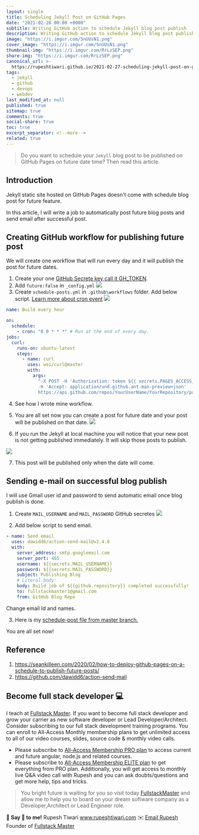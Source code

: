 ```yaml
---
layout: single
title: Scheduling Jekyll Post on GitHub Pages
date: "2021-02-28 00:00 +0000"
subtitle: Writing GitHub action to schedule Jekyll blog post publish
description: Writing GitHub action to schedule Jekyll blog post publish
image: "https://i.imgur.com/5nUUsN1.png"
cover_image: "https://i.imgur.com/5nUUsN1.png"
thumbnail-img: "https://i.imgur.com/RrLzSEP.png"
share-img: "https://i.imgur.com/RrLzSEP.png"
canonical_url: >-
  https://rupeshtiwari.github.io/2021-02-27-scheduling-jekyll-post-on-github-pages/
tags:
  - jekyll
  - github
  - devops
  - webdev
last_modified_at: null
published: true
sitemap: true
comments: true
social-share: true
toc: true
excerpt_separator: <!--more-->
related: true
---
```


> Do you want to schedule your `Jekyll` blog post to be published on GitHub
> Pages on future date time? Then read this article.

## Introduction

Jekyll static site hosted on GitHub Pages doesn't come with schedule blog post
for future feature.

In this article, I will write a job to automatically post future blog posts and
send email after successful post.

## Creating GitHub workflow for publishing future post

We will create one workflow that will run every day and it will publish the post
for future dates.

1. Create your one
   [GitHub Secrete key call it GH_TOKEN](https://docs.github.com/en/actions/reference/encrypted-secrets#creating-encrypted-secrets-for-a-repository).
2. Add `future:false` in `_config.yml` ![](https://i.imgur.com/7iQYpRf.png)
3. Create `schedule-posts.yml` in `.github\workflows` folder. Add below script.
   [Learn more about cron event](https://jasonet.co/posts/scheduled-actions/)
   ![](https://i.imgur.com/V5kHyHe.png)

```yml
name: Build every hour

on:
  schedule:
    - cron: "0 0 * * *" # Run at the end of every day.
jobs:
  curl:
    runs-on: ubuntu-latest
    steps:
      - name: curl
        uses: wei/curl@master
        with:
          args:
            "-X POST -H 'Authorization: token ${{ secrets.PAGES_ACCESS_TOKEN }}'
            -H 'Accept: application/vnd.github.ant-man-preview+json'
            https://api.github.com/repos/YourUserName/YourRepository/pages/builds"
```

4. See how I wrote mine workflow.
5. You are all set now you can create a post for future date and your post will
   be published on that date. ![](https://i.imgur.com/7OXjxpa.png)

6. If you run the Jekyll at local machine you will notice that your new post is
   not getting published immediately. It will skip those posts to publish.

![](https://i.imgur.com/FIL72GR.png)

7. This post will be published only when the date will come.

## Sending e-mail on successful blog publish

I will use Gmail user id and password to send automatic email once blog publish
is done.

1. Create `MAIL_USERNAME` and `MAIL_PASSWORD` GitHub secretes
   ![](https://i.imgur.com/R6opFJb.png)

2. Add below script to send email.

```yaml
- name: Send email
  uses: dawidd6/action-send-mail@v2.4.0
  with:
    server_address: smtp.googlemail.com
    server_port: 465
    username: ${{secrets.MAIL_USERNAME}}
    password: ${{secrets.MAIL_PASSWORD}}
    subject: Publishing Blog
    # Literal body:
    body: Build job of ${{github.repository}} completed successfully!
    to: fullstackmaster1@gmail.com
    from: GitHub Blog Repo
```

Change email Id and names.

3. Here is my
   [schedule-post file from master branch.](https://github.com/rupeshtiwari/rupeshtiwari.github.io/blob/master/.github/workflows/schedule-posts.yml)

You are all set now!

## Reference

1. https://seankilleen.com/2020/02/how-to-deploy-github-pages-on-a-schedule-to-publish-future-posts/
2. https://github.com/dawidd6/action-send-mail

## Become full stack developer 💻

I teach at [Fullstack Master](https://www.fullstackmaster.net). If you want to
become full stack developer and grow your carrier as new software developer or
Lead Developer/Architect. Consider subscribing to our full stack development
training programs. You can enroll to All-Access Monthly membership plans to get
unlimited access to all of our video courses, slides, source code & monthly
video calls.

- Please subscribe to
  [All-Access Membership PRO plan](https://www.fullstackmaster.net/pro) to
  access current and future angular, node.js and related courses.
- Please subscribe to
  [All-Access Membership ELITE plan](https://www.fullstackmaster.net/elite) to
  get everything from PRO plan. Additionally, you will get access to monthly
  live Q&A video call with Rupesh and you can ask doubts/questions and get more
  help, tips and tricks.

> You bright future is waiting for you so visit today
> [FullstackMaster](www.fullstackmaster.net) and allow me to help you to board
> on your dream software company as a Developer,Architect or Lead Engineer role.

**💖 Say 👋 to me!** Rupesh Tiwari <a href="https://www.rupeshtiwari.com">
www.rupeshtiwari.com</a> ✉️
<a href="mailto:fullstackmaster1@gmail.com?subject=Hi"> Email Rupesh</a> Founder
of <a href="https://www.fullstackmaster.net"> Fullstack Master</a>
